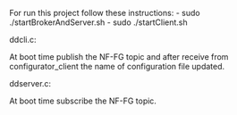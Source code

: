 For run this project follow these instructions:
	- sudo ./startBrokerAndServer.sh
	- sudo ./startClient.sh
	
ddcli.c:

At boot time publish the NF-FG topic and after receive from configurator_client the name of configuration file updated.

ddserver.c:

At boot time subscribe the NF-FG topic.
